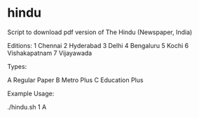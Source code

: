 # hindu
Script to download pdf version of The Hindu (Newspaper, India)


Editions:
1                 Chennai
2                 Hyderabad
3                 Delhi
4                 Bengaluru
5                 Kochi
6                 Vishakapatnam
7                 Vijayawada


Types:

A                 Regular Paper
B                 Metro Plus
C                 Education Plus


Example Usage:

./hindu.sh 1 A
